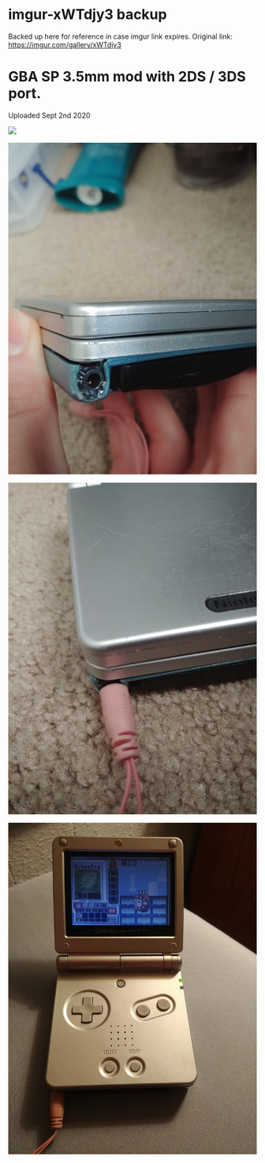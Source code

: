 # imgur-xWTdjy3 backup
Backed up here for reference in case imgur link expires. Original link: https://imgur.com/gallery/xWTdjy3

# GBA SP 3.5mm mod with 2DS / 3DS port.

Uploaded Sept 2nd 2020

![](1%20-%20KLHH0sr.jpg)

![](2%20-%2057tu0gP.jpg)

![](3%20-%20Xf4CtGU.jpg)

![](4%20-%20Mb9XTE1.jpg)
